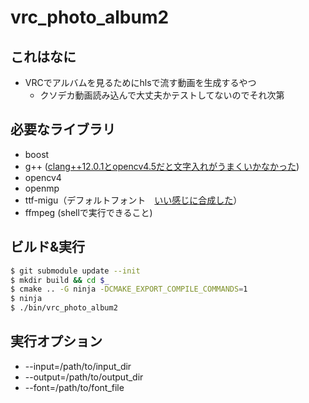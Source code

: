 # vrc_photo_album2
## これはなに
- VRCでアルバムを見るためにhlsで流す動画を生成するやつ
  - クソデカ動画読み込んで大丈夫かテストしてないのでそれ次第

## 必要なライブラリ
- boost
- g++ ([clang++12.0.1とopencv4.5だと文字入れがうまくいかなかった](https://github.com/opencv/opencv/issues/20854))
- opencv4
- openmp
- ttf-migu（デフォルトフォント　[いい感じに合成した](https://wiki.27coba.lt/technology/font)）
- ffmpeg (shellで実行できること)

## ビルド&実行
```sh
$ git submodule update --init
$ mkdir build && cd $_
$ cmake .. -G ninja -DCMAKE_EXPORT_COMPILE_COMMANDS=1
$ ninja
$ ./bin/vrc_photo_album2
```

## 実行オプション
-  --input=/path/to/input_dir
-  --output=/path/to/output_dir
-  --font=/path/to/font_file
